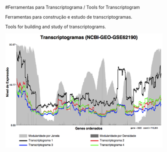 #Ferramentas para Transcriptograma / Tools for Transcriptogram

Ferramentas para construção e estudo de transcriptogramas.

Tools for building and study of transcriptograms.

![Exemplo](https://raw.githubusercontent.com/joseflaviojr/transcriptograma/master/Exemplo.png)
